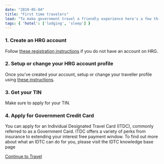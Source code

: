 ```yaml
---
date: "2019-05-04"
title: "First time travelers"
lead: "To make government travel a friendly experience here's a few things you can do before planning your first trip."
tags: { 'hotel': ['lodging', 'sleep'] }
---
```

<article class="content-left col-xs-12 col-sm-12 col-md-12">

<div class="card px-4 pt-4 my-4 bg-light">
    <div class="row">
        <div class="col-sm-8">

### 1. Create an HRG account

Follow [these registration instructions](https://isuite6.hrgworldwide.com/Portals/6/docs/EN%20-%20UG%20-%20Registering%20for%20the%20Portal-19jul2019.pdf) if you do not have an account on HRG.</div>
        <div class="col-sm-4">
            <p class="text-center"></p>
        </div>
    </div>
</div>

<div class="card px-4 pt-4 my-4 bg-light">
    <div class="row">
        <div class="col-sm-8">


### 2. Setup or change your HRG account profile

Once you’ve created your account, setup or change your traveller profile using [these instructions](https://isuite6.hrgworldwide.com/Portals/6/docs/EN%20-%20UG%20-%20Completing%20a%20traveller%20profile%20-%2019jui2019.pdf).</div>
        <div class="col-sm-4">
            <p class="text-center"></p>
        </div>
    </div>
</div>

<div class="card px-4 pt-4 my-4 bg-light">
    <div class="row">
        <div class="col-sm-8">


### 3. Get your TIN

Make sure to apply for your TIN.</div>
        <div class="col-sm-4">
            <p class="text-center"></p>
        </div>
    </div>
</div>

<div class="card px-4 pt-4 my-4 bg-light">
    <div class="row">
        <div class="col-sm-8">


### 4. Apply for Government Credit Card

You can apply for an Individual Designated Travel Card (ITDC), commonly referred to as a Government Card. ITDC offers a variety of perks from insurance to extending your interest free payment window. To find out more about what an IDTC can do for you, please visit the IDTC knowledge base page</div>
        <div class="col-sm-4">
            <p class="text-center"></p>
        </div>
    </div>
</div>














<p class="text-center">
    <a href="/en/travel" class="btn btn-outline-primary my-4 px-4">Continue to Travel</a>
</p>

</article>